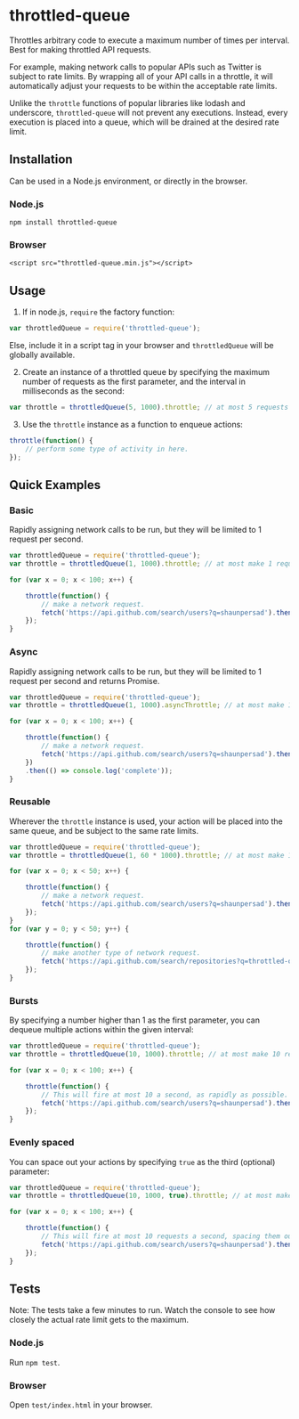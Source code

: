 # throttled-queue

Throttles arbitrary code to execute a maximum number of times per interval. Best for making throttled API requests.

For example, making network calls to popular APIs such as Twitter is subject to rate limits.  By wrapping all of your API calls in a throttle, it will automatically adjust your requests to be within the acceptable rate limits.

Unlike the `throttle` functions of popular libraries like lodash and underscore, `throttled-queue` will not prevent any executions. Instead, every execution is placed into a queue, which will be drained at the desired rate limit.

## Installation
Can be used in a Node.js environment, or directly in the browser.
### Node.js
`npm install throttled-queue`
### Browser
`<script src="throttled-queue.min.js"></script>`

## Usage
1) If in node.js, `require` the factory function:
```js
var throttledQueue = require('throttled-queue');
```
Else, include it in a script tag in your browser and `throttledQueue` will be globally available.

2) Create an instance of a throttled queue by specifying the maximum number of requests as the first parameter,
and the interval in milliseconds as the second:
```js
var throttle = throttledQueue(5, 1000).throttle; // at most 5 requests per second.
```
3) Use the `throttle` instance as a function to enqueue actions:
```js
throttle(function() {
    // perform some type of activity in here.
});
```

## Quick Examples
### Basic
Rapidly assigning network calls to be run, but they will be limited to 1 request per second.
```js
var throttledQueue = require('throttled-queue');
var throttle = throttledQueue(1, 1000).throttle; // at most make 1 request every second.

for (var x = 0; x < 100; x++) {

    throttle(function() {
        // make a network request.
        fetch('https://api.github.com/search/users?q=shaunpersad').then(console.log);
    });
}
```

### Async
Rapidly assigning network calls to be run, but they will be limited to 1 request per second and returns Promise.
```js
var throttledQueue = require('throttled-queue');
var throttle = throttledQueue(1, 1000).asyncThrottle; // at most make 1 request every second.

for (var x = 0; x < 100; x++) {

    throttle(function() {
        // make a network request.
        fetch('https://api.github.com/search/users?q=shaunpersad').then(console.log);
    })
    .then(() => console.log('complete'));
}
```
### Reusable
Wherever the `throttle` instance is used, your action will be placed into the same queue, 
and be subject to the same rate limits.
```js
var throttledQueue = require('throttled-queue');
var throttle = throttledQueue(1, 60 * 1000).throttle; // at most make 1 request every minute.

for (var x = 0; x < 50; x++) {

    throttle(function() {
        // make a network request.
        fetch('https://api.github.com/search/users?q=shaunpersad').then(console.log);
    });
}
for (var y = 0; y < 50; y++) {

    throttle(function() {
        // make another type of network request.
        fetch('https://api.github.com/search/repositories?q=throttled-queue+user:shaunpersad').then(console.log);
    });
}
```
### Bursts
By specifying a number higher than 1 as the first parameter, you can dequeue multiple actions within the given interval:
```js
var throttledQueue = require('throttled-queue');
var throttle = throttledQueue(10, 1000).throttle; // at most make 10 requests every second.

for (var x = 0; x < 100; x++) {

    throttle(function() {
        // This will fire at most 10 a second, as rapidly as possible.
        fetch('https://api.github.com/search/users?q=shaunpersad').then(console.log);
    });
}
```
### Evenly spaced
You can space out your actions by specifying `true` as the third (optional) parameter:
```js
var throttledQueue = require('throttled-queue');
var throttle = throttledQueue(10, 1000, true).throttle; // at most make 10 requests every second, but evenly spaced.

for (var x = 0; x < 100; x++) {

    throttle(function() {
        // This will fire at most 10 requests a second, spacing them out instead of in a burst.
        fetch('https://api.github.com/search/users?q=shaunpersad').then(console.log);
    });
}
```

## Tests
Note: The tests take a few minutes to run. Watch the console to see how closely the actual rate limit gets to the maximum.
### Node.js
Run `npm test`.
### Browser
Open `test/index.html` in your browser.



